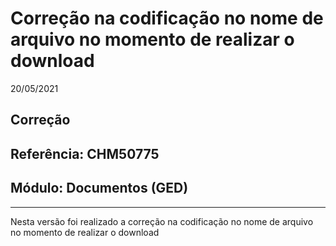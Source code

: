 # Correção na codificação no nome de arquivo no momento de realizar o download
20/05/2021
## Correção
## Referência: CHM50775
## Módulo: Documentos (GED)
***

Nesta versão foi realizado a correção na codificação no nome de arquivo no momento de realizar o download 